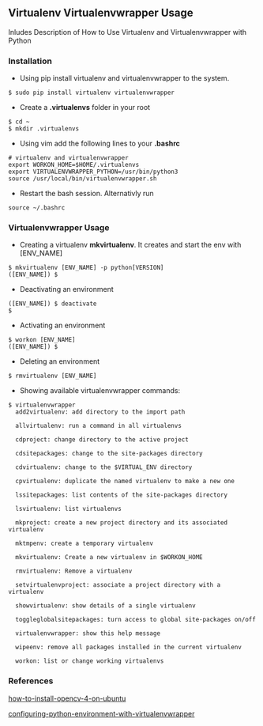 ## Virtualenv Virtualenvwrapper Usage

Inludes Description of How to Use Virtualenv and Virtualenvwrapper with Python

### Installation

* Using pip install virtualenv and virtualenvwrapper to the system.

```shell
$ sudo pip install virtualenv virtualenvwrapper
```

* Create a **.virtualenvs** folder in your root

```shell
$ cd ~
$ mkdir .virtualenvs
```

* Using vim add the following lines to your **.bashrc**

```shell
# virtualenv and virtualenvwrapper
export WORKON_HOME=$HOME/.virtualenvs
export VIRTUALENVWRAPPER_PYTHON=/usr/bin/python3
source /usr/local/bin/virtualenvwrapper.sh
```

* Restart the bash session. Alternativly run

```shell
source ~/.bashrc
```

### Virtualenvwrapper Usage

* Creating a virtualenv **mkvirtualenv**. It creates and start the env with [ENV_NAME]

```shell
$ mkvirtualenv [ENV_NAME] -p python[VERSION]
([ENV_NAME]) $ 
```

* Deactivating an environment

```shell
([ENV_NAME]) $ deactivate
$
```

* Activating an environment

```shell
$ workon [ENV_NAME]
([ENV_NAME]) $
```

* Deleting  an environment

```shell
$ rmvirtualenv [ENV_NAME]
```

* Showing available virtualenvwrapper commands:

```shell
$ virtualenvwrapper
  add2virtualenv: add directory to the import path

  allvirtualenv: run a command in all virtualenvs

  cdproject: change directory to the active project

  cdsitepackages: change to the site-packages directory

  cdvirtualenv: change to the $VIRTUAL_ENV directory

  cpvirtualenv: duplicate the named virtualenv to make a new one

  lssitepackages: list contents of the site-packages directory

  lsvirtualenv: list virtualenvs

  mkproject: create a new project directory and its associated virtualenv

  mktmpenv: create a temporary virtualenv

  mkvirtualenv: Create a new virtualenv in $WORKON_HOME

  rmvirtualenv: Remove a virtualenv

  setvirtualenvproject: associate a project directory with a virtualenv

  showvirtualenv: show details of a single virtualenv

  toggleglobalsitepackages: turn access to global site-packages on/off

  virtualenvwrapper: show this help message

  wipeenv: remove all packages installed in the current virtualenv

  workon: list or change working virtualenvs
```

### References

[how-to-install-opencv-4-on-ubuntu](https://www.pyimagesearch.com/2018/08/15/how-to-install-opencv-4-on-ubuntu/)

[configuring-python-environment-with-virtualenvwrapper](https://medium.com/the-andela-way/configuring-python-environment-with-virtualenvwrapper-8745c2895745)